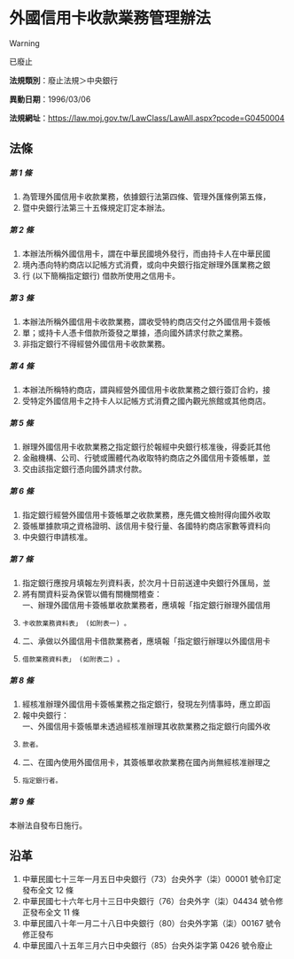 # 外國信用卡收款業務管理辦法
> [!WARNING]
> 已廢止

**法規類別**：廢止法規＞中央銀行

**異動日期**：1996/03/06  

**法規網址**：https://law.moj.gov.tw/LawClass/LawAll.aspx?pcode=G0450004



## 法條
##### 第 1 條
1. 為管理外國信用卡收款業務，依據銀行法第四條、管理外匯條例第五條，
1. 暨中央銀行法第三十五條規定訂定本辦法。

##### 第 2 條
1. 本辦法所稱外國信用卡，謂在中華民國境外發行，而由持卡人在中華民國
1. 境內憑向特約商店以記帳方式消費，或向中央銀行指定辦理外匯業務之銀
1. 行 (以下簡稱指定銀行) 借款所使用之信用卡。

##### 第 3 條
1. 本辦法所稱外國信用卡收款業務，謂收受特約商店交付之外國信用卡簽帳
1. 單；或持卡人憑卡借款所簽發之單據，憑向國外請求付款之業務。
1. 非指定銀行不得經營外國信用卡收款業務。

##### 第 4 條
1. 本辦法所稱特約商店，謂與經營外國信用卡收款業務之銀行簽訂合約，接
1. 受特定外國信用卡之持卡人以記帳方式消費之國內觀光旅館或其他商店。

##### 第 5 條
1. 辦理外國信用卡收款業務之指定銀行於報經中央銀行核准後，得委託其他
1. 金融機構、公司、行號或團體代為收取特約商店之外國信用卡簽帳單，並
1. 交由該指定銀行憑向國外請求付款。

##### 第 6 條
1. 指定銀行經營外國信用卡簽帳單之收款業務，應先備文檢附得向國外收取
1. 簽帳單據款項之資格證明、該信用卡發行量、各國特約商店家數等資料向
1. 中央銀行申請核准。

##### 第 7 條
1. 指定銀行應按月填報左列資料表，於次月十日前送達中央銀行外匯局，並
1. 將有關資料妥為保管以備有關機關稽查：  
一、辦理外國信用卡簽帳單收款業務者，應填報「指定銀行辦理外國信用
1.     卡收款業務資料表」 (如附表一) 。
1. 二、承做以外國信用卡借款業務者，應填報「指定銀行辦理以外國信用卡
1.     借款業務資料表」 (如附表二) 。

##### 第 8 條
1. 經核准辦理外國信用卡簽帳業務之指定銀行，發現左列情事時，應立即函
1. 報中央銀行：  
一、外國信用卡簽帳單未透過經核准辦理其收款業務之指定銀行向國外收
1.     款者。
1. 二、在國內使用外國信用卡，其簽帳單收款業務在國內尚無經核准辦理之
1.     指定銀行者。

##### 第 9 條
本辦法自發布日施行。

## 沿革
1. 中華民國七十三年一月五日中央銀行（73）台央外字（柒）00001 號令訂定發布全文 12 條
1. 中華民國七十六年七月十三日中央銀行（76）台央外字（柒）04434 號令修正發布全文 11 條
1. 中華民國八十年一月二十八日中央銀行（80）台央外字第（柒）00167 號令修正發布
1. 中華民國八十五年三月六日中央銀行（85）台央外柒字第 0426 號令廢止
